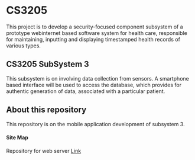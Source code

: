 # CS3205

This project is to develop a security-focused component subsystem of a prototype webinternet based software system for health care, responsible for maintaining, inputting and displaying timestamped health records of various types.

## CS3205 SubSystem 3
 This subsystem is on involving data collection from sensors.
 A smartphone based interface will be used to access the database, which provides for authentic generation of data, associated with a particular patient.

## About this repository
This repository is on the mobile application development of subsystem 3.

#### Site Map
Repository for web server
 [Link](https://github.com/jmtiong/CS3205)